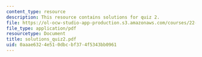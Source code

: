 ```yaml
---
content_type: resource
description: This resource contains solutions for quiz 2.
file: https://ol-ocw-studio-app-production.s3.amazonaws.com/courses/22-101-applied-nuclear-physics-fall-2006/0aaae6324e510dbcbf374f5343bb0961_solutions_quiz2.pdf
file_type: application/pdf
resourcetype: Document
title: solutions_quiz2.pdf
uid: 0aaae632-4e51-0dbc-bf37-4f5343bb0961
---
```

